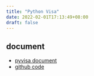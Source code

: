 ```yaml
---
title: "Python Visa"
date: 2022-02-01T17:13:49+08:00
draft: false
---
```


## document

+ [pyvisa document](https://pyvisa.readthedocs.io/en/latest/introduction/communication.html)
+ [github code](https://github.com/pyvisa/pyvisa)



